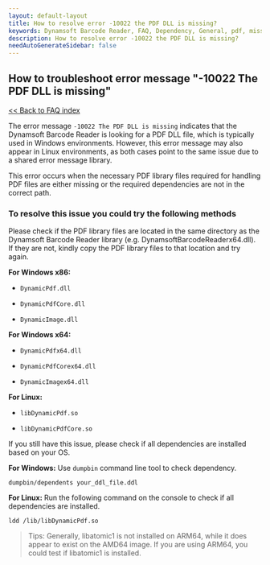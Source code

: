 ```yaml
---
layout: default-layout
title: How to resolve error -10022 the PDF DLL is missing?
keywords: Dynamsoft Barcode Reader, FAQ, Dependency, General, pdf, missing
description: How to resolve error -10022 the PDF DLL is missing?
needAutoGenerateSidebar: false
---
```


## How to troubleshoot error message "-10022 The PDF DLL is missing"

[<< Back to FAQ index](index.md)


The error message `-10022 The PDF DLL is missing` indicates that the Dynamsoft Barcode Reader is looking for a PDF DLL file, which is typically used in Windows environments. However, this error message may also appear in Linux environments, as both cases point to the same issue due to a shared error message library.

This error occurs when the necessary PDF library files required for handling PDF files are either missing or the required dependencies are not in the correct path.

### To resolve this issue you could try the following methods

Please check if the PDF library files are located in the same directory as the Dynamsoft Barcode Reader library (e.g. DynamsoftBarcodeReaderx64.dll). If they are not, kindly copy the PDF library files to that location and try again.

**For Windows x86:**

- `DynamicPdf.dll`

- `DynamicPdfCore.dll`
  
- `DynamicImage.dll`
  
**For Windows x64:**

- `DynamicPdfx64.dll`

- `DynamicPdfCorex64.dll`
  
- `DynamicImagex64.dll`

**For Linux:**

- `libDynamicPdf.so`

- `libDynamicPdfCore.so`

If you still have this issue, please check if all dependencies are installed based on your OS.

**For Windows:**
Use `dumpbin` command line tool to check dependency.

```
dumpbin/dependents your_ddl_file.ddl
```
 
 **For Linux:**
 Run the following command on the console to check if all dependencies are installed.
 
 ```
 ldd /lib/libDynamicPdf.so
 ```
 
 > Tips:
 > Generally, libatomic1 is not installed on ARM64, while it does appear to exist on the AMD64 image. If you are using ARM64, you could test if libatomic1 is installed.
